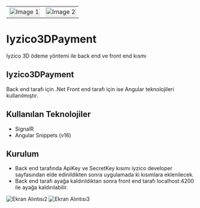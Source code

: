 <table>
  <tr>
    <td><img src="https://miro.medium.com/v2/resize:fit:512/format:webp/1*owH3LC7VnzpM8JV4RtY8oA.jpeg" alt="Image 1" style="width: 100%;"></td>
    <td><img src="https://miro.medium.com/v2/resize:fit:512/1*FKD2Uy_Q6r6AviZA2VD4RQ.png" alt="Image 2" style="width: 100%;"></td>
  </tr>
</table>

# Iyzico3DPayment
Iyzico 3D ödeme yöntemi ile back end ve front end kısmı


## Iyzico3DPayment

Back end tarafı için .Net Front end tarafı için ise Angular teknolojileri kullanılmıştır.

## Kullanılan Teknolojiler

- SignalR
- Angular Snippets (v16)


## Kurulum
- Back end tarafında ApiKey ve SecretKey kısımı iyzico developer sayfasından elde edinildikten sonra uygulamada ki kısımlara eklenilecek.
- Back end tarafı ayağa kaldırıldıktan sonra front end tarafı localhost:4200 ile ayağa kaldırılabilir.
  


![Ekran Alıntısı2](https://github.com/aerenkrdnz/Iyzico3DPayment/assets/151842601/66cc3baf-1d3a-4d62-96a1-aa81bdd48c3f)
![Ekran Alıntısı3](https://github.com/aerenkrdnz/Iyzico3DPayment/assets/151842601/892478bb-647a-430b-af72-43dbfb65da40)


